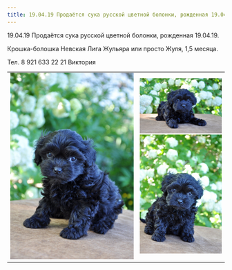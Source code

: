```yaml
---
title: 19.04.19 Продаётся сука русской цветной болонки, рожденная 19.04.19.
---
```


19.04.19 Продаётся сука русской цветной болонки, рожденная 19.04.19.

Крошка-болошка Невская Лига Жульяра или просто Жуля, 1,5 месяца.

Тел. 8 921 633 22 21 Виктория
<table>
  <tr>
    <td width="300" height="300"><img src="/assets/photos/GQwGUhBAEhI.jpg" alt="Щенок русской цветной болонки"></td>
    <td width="200" height="100"><img src="/assets/photos/q17GvXUOlG4.jpg" alt="Щенок русской цветной болонки">
      <img src="/assets/photos/wO0lJnEUN4o.jpg" alt="Щенок русской цветной болонки"></td>
  </tr>
</table>


